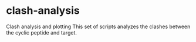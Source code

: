 # clash-analysis
Clash analysis and plotting
This set of scripts analyzes the clashes between the cyclic peptide and target.
